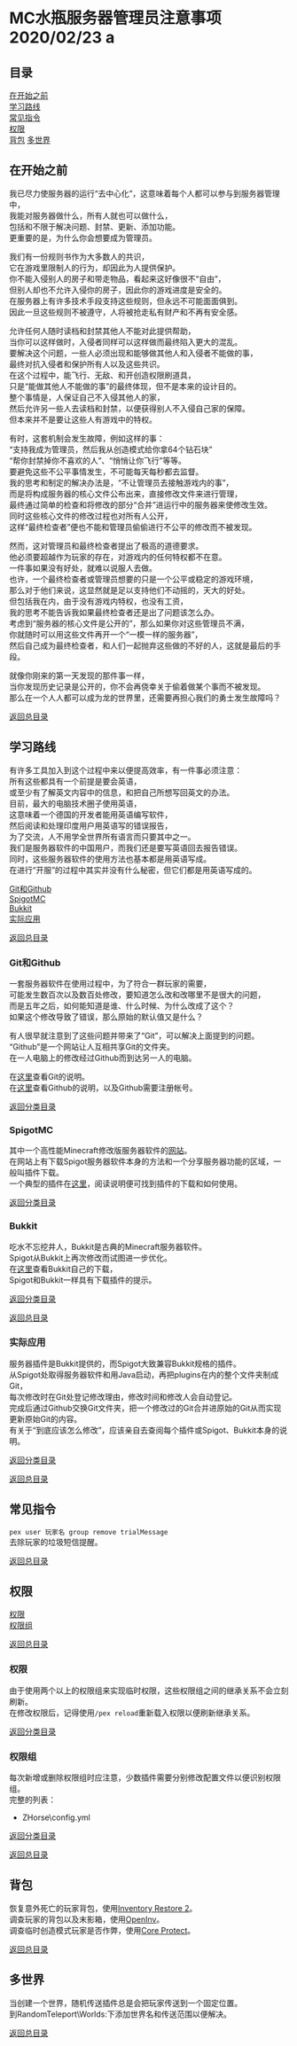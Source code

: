 <!DOCTYPE html>
<html>
  <head>
    <meta charset="utf-8">
    <title>MC水瓶服务器管理员注意事项</title>
  </head>
  <body>

# MC水瓶服务器管理员注意事项 2020/02/23 a

<a name="catalog"></a>

## 目录
[在开始之前](#beforeEverything)  
[学习路线](#learningPath)  
[常见指令](#commonCommand)  
[权限](#permission)  
[背包](#inventory)
[多世界](#multiWorld)

<a name="beforeEverything"></a>

## 在开始之前
我已尽力使服务器的运行“去中心化”，这意味着每个人都可以参与到服务器管理中，  
我能对服务器做什么，所有人就也可以做什么，  
包括和不限于解决问题、封禁、更新、添加功能。  
更重要的是，为什么你会想要成为管理员。

我们有一份规则书作为大多数人的共识，  
它在游戏里限制人的行为，却因此为人提供保护。  
你不能入侵别人的房子和带走物品，看起来这好像很不“自由”，  
但别人却也不允许入侵你的房子，因此你的游戏进度是安全的。  
在服务器上有许多技术手段支持这些规则，但永远不可能面面俱到。  
因此一旦这些规则不被遵守，人将被抢走私有财产和不再有安全感。

允许任何人随时读档和封禁其他人不能对此提供帮助，  
当你可以这样做时，入侵者同样可以这样做而最终陷入更大的混乱。  
要解决这个问题，一些人必须出现和能够做其他人和入侵者不能做的事，  
最终对抗入侵者和保护所有人以及这些共识。  
在这个过程中，能飞行、无敌、和开创造权限刷道具，  
只是“能做其他人不能做的事”的最终体现，但不是本来的设计目的。  
整个事情是，人保证自己不入侵其他人的家，  
然后允许另一些人去读档和封禁，以便获得别人不入侵自己家的保障。  
但本来并不是要让这些人有游戏中的特权。

有时，这套机制会发生故障，例如这样的事：  
“支持我成为管理员，然后我从创造模式给你拿64个钻石块”  
“帮你封禁掉你不喜欢的人”、“悄悄让你飞行”等等。  
要避免这些不公平事情发生，不可能每天每秒都去监督。  
我的思考和制定的解决办法是，“不让管理员去接触游戏内的事”，  
而是将构成服务器的核心文件公布出来，直接修改文件来进行管理，  
最终通过简单的检查和将修改的部分“合并”进运行中的服务器来使修改生效。  
同时这些核心文件的修改过程也对所有人公开，  
这样“最终检查者”便也不能和管理员偷偷进行不公平的修改而不被发现。

然而，这对管理员和最终检查者提出了极高的道德要求。  
他必须要超越作为玩家的存在，对游戏内的任何特权都不在意。  
一件事如果没有好处，就难以说服人去做。  
也许，一个最终检查者或管理员想要的只是一个公平或稳定的游戏环境，  
那么对于他们来说，这显然就是足以支持他们不动摇的，天大的好处。  
但包括我在内，由于没有游戏内特权，也没有工资，  
我的思考不能告诉我如果最终检查者还是出了问题该怎么办。  
考虑到“服务器的核心文件是公开的”，那么如果你对这些管理员不满，  
你就随时可以用这些文件再开一个“一模一样的服务器”，  
然后自己成为最终检查者，和人们一起抛弃这些做的不好的人，这就是最后的手段。

就像你刚来的第一天发现的那件事一样，  
当你发现历史记录是公开的，你不会再侥幸关于偷着做某个事而不被发现。  
那么在一个人人都可以成为龙的世界里，还需要再担心我们的勇士发生故障吗？

[返回总目录](#catalog)

<a name="learningPath"></a>

## 学习路线
有许多工具加入到这个过程中来以便提高效率，有一件事必须注意：  
所有这些都具有一个前提是要会英语，  
或至少有了解英文内容中的信息，和把自己所想写回英文的办法。  
目前，最大的电脑技术圈子使用英语，  
这意味着一个德国的开发者能用英语编写软件，  
然后阅读和处理印度用户用英语写的错误报告，  
为了交流，人不用学全世界所有语言而只要其中之一。  
我们是服务器软件的中国用户，而我们还是要写英语回去报告错误。  
同时，这些服务器软件的使用方法也基本都是用英语写成。  
在进行“开服”的过程中其实并没有什么秘密，但它们都是用英语写成的。

<a name="learningPathCatalog"></a>

[Git和Github](#gitAndGithub)  
[SpigotMC](#spigotMc)  
[Bukkit](#bukkit)  
[实际应用](#howToUse)

[返回总目录](#catalog)

<a name="gitAndGithub"></a>

### Git和Github
一套服务器软件在使用过程中，为了符合一群玩家的需要，  
可能发生数百次以及数百处修改，要知道怎么改和改哪里不是很大的问题，  
而是五年之后，如何能知道是谁、什么时候、为什么改成了这个？  
如果这个修改导致了错误，那么原始的默认值又是什么？

有人很早就注意到了这些问题并带来了“Git”，可以解决上面提到的问题。  
“Github”是一个网站让人互相共享Git的文件夹。  
在一人电脑上的修改经过Github而到达另一人的电脑。

在[这里](https://git-scm.com/)查看Git的说明。  
在[这里](https://guides.github.com/activities/hello-world/)查看Github的说明，以及Github需要注册帐号。

[返回分类目录](#learningPathCatalog)

<a name="spigotMc"></a>

### SpigotMC
其中一个高性能Minecraft修改版服务器软件的[网站](https://www.spigotmc.org/)。  
在网站上有下载Spigot服务器软件本身的方法和一个分享服务器功能的区域，一般叫插件下载。  
一个典型的插件在[这里](https://www.spigotmc.org/resources/coreprotect.8631/)，阅读说明便可找到插件的下载和如何使用。

[返回分类目录](#learningPathCatalog)

<a name="bukkit"></a>

### Bukkit
吃水不忘挖井人，Bukkit是古典的Minecraft服务器软件。  
Spigot从Bukkit上再次修改而试图进一步优化。  
在[这里](https://bukkit.org/)查看Bukkit自己的下载，  
Spigot和Bukkit一样具有下载插件的提示。

[返回分类目录](#learningPathCatalog)

[返回总目录](#catalog)

<a name="howToUse"></a>

### 实际应用
服务器插件是Bukkit提供的，而Spigot大致兼容Bukkit规格的插件。  
从Spigot处取得服务器软件和用Java启动，再把plugins在内的整个文件夹制成Git，  
每次修改时在Git处登记修改理由，修改时间和修改人会自动登记。  
完成后通过Github交换Git文件夹，把一个修改过的Git合并进原始的Git从而实现更新原始Git的内容。  
有关于“到底应该怎么修改”，应该亲自去查阅每个插件或Spigot、Bukkit本身的说明。

[返回分类目录](#learningPathCatalog)

[返回总目录](#catalog)

<a name="commonCommand"></a>

## 常见指令

`pex user 玩家名 group remove trialMessage`  
去除玩家的垃圾短信提醒。

[返回总目录](#catalog)

<a name="permission"></a>

## 权限
[权限](#permissionPermission)  
[权限组](#permissionPermissionGroup)

[返回总目录](#catalog)

<a name="permissionPermission"></a>

### 权限
由于使用两个以上的权限组来实现临时权限，这些权限组之间的继承关系不会立刻刷新。  
在修改权限后，记得使用`/pex reload`重新载入权限以便刷新继承关系。

<a name="permissionPermissionGroup"></a>

[返回分类目录](#permission)

### 权限组
每次新增或删除权限组时应注意，少数插件需要分别修改配置文件以便识别权限组。  
完整的列表：

- ZHorse\config.yml

[返回分类目录](#permission)

[返回总目录](#catalog)

<a name="inventory"></a>

## 背包
恢复意外死亡的玩家背包，使用[Inventory Restore 2](https://www.spigotmc.org/resources/inventory-restore-remastered.22027/)。  
调查玩家的背包以及末影箱，使用[OpenInv](https://dev.bukkit.org/projects/openinv)。  
调查临时创造模式玩家是否作弊，使用[Core Protect](https://www.spigotmc.org/resources/coreprotect.8631/)。

[返回总目录](#catalog)

## 多世界
当创建一个世界，随机传送插件总是会把玩家传送到一个固定位置。  
到RandomTeleport\Worlds:下添加世界名和传送范围以便解决。

[返回总目录](#catalog)

  </body>
</html>